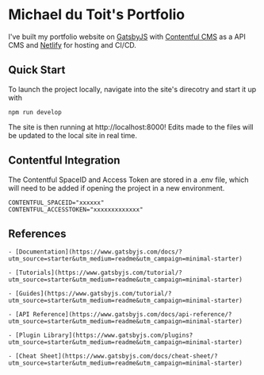 # Michael du Toit's Portfolio #
  I've built my portfolio website on [GatsbyJS](https://www.gatsbyjs.com) with [Contentful CMS](https://www.contentful.com) as a API CMS and [Netlify](https://www.netlify.com/) for hosting and CI/CD.

## Quick Start ##
To launch the project locally, navigate into the site's direcotry and start it up with
```shell
npm run develop
```

The site is then running at http://localhost:8000!
Edits made to the files will be updated to the local site in real time.  

## Contentful Integration ##
The Contentful SpaceID and Access Token are stored in a .env file, which will need to be added if opening the project in a new environment.
```shell
CONTENTFUL_SPACEID="xxxxxx"
CONTENTFUL_ACCESSTOKEN="xxxxxxxxxxxxx"
```

## References ##
    - [Documentation](https://www.gatsbyjs.com/docs/?utm_source=starter&utm_medium=readme&utm_campaign=minimal-starter)

    - [Tutorials](https://www.gatsbyjs.com/tutorial/?utm_source=starter&utm_medium=readme&utm_campaign=minimal-starter)

    - [Guides](https://www.gatsbyjs.com/tutorial/?utm_source=starter&utm_medium=readme&utm_campaign=minimal-starter)

    - [API Reference](https://www.gatsbyjs.com/docs/api-reference/?utm_source=starter&utm_medium=readme&utm_campaign=minimal-starter)

    - [Plugin Library](https://www.gatsbyjs.com/plugins?utm_source=starter&utm_medium=readme&utm_campaign=minimal-starter)

    - [Cheat Sheet](https://www.gatsbyjs.com/docs/cheat-sheet/?utm_source=starter&utm_medium=readme&utm_campaign=minimal-starter)
